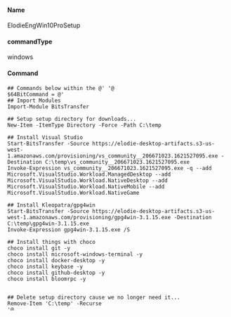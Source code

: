 #### Name

ElodieEngWin10ProSetup

#### commandType

windows

#### Command

```
## Commands below within the @' '@
$64BitCommand = @'
## Import Modules
Import-Module BitsTransfer

## Setup setup directory for downloads...
New-Item -ItemType Directory -Force -Path C:\temp

## Install Visual Studio 
Start-BitsTransfer -Source https://elodie-desktop-artifacts.s3-us-west-1.amazonaws.com/provisioning/vs_community__206671023.1621527095.exe -Destination C:\temp\vs_community__206671023.1621527095.exe
Invoke-Expression vs_community__206671023.1621527095.exe -q --add Microsoft.VisualStudio.Workload.ManagedDesktop --add Microsoft.VisualStudio.Workload.NativeDesktop --add Microsoft.VisualStudio.Workload.NativeMobile --add Microsoft.VisualStudio.Workload.NativeGame

## Install Kleopatra/gpg4win
Start-BitsTransfer -Source https://elodie-desktop-artifacts.s3-us-west-1.amazonaws.com/provisioning/gpg4win-3.1.15.exe -Destination C:\temp\gpg4win-3.1.15.exe
Invoke-Expression gpg4win-3.1.15.exe /S

## Install things with choco
choco install git -y
choco install microsoft-windows-terminal -y
choco install docker-desktop -y
choco install keybase -y
choco install github-desktop -y
choco install bloomrpc -y


## Delete setup directory cause we no longer need it...
Remove-Item 'C:\temp' -Recurse
'@

#------ Do not modify below this line ---------------
& (Join-Path ($PSHOME -replace 'syswow64', 'sysnative') powershell.exe) -Command "& {$64BitCommand}"
```

#### Description

This is a big script that does a bunch of stuff. Early development.

#### *Import This Command*

To import this command into your JumpCloud tenant run the below command using the [JumpCloud PowerShell Module](https://github.com/TheJumpCloud/support/wiki/Installing-the-JumpCloud-PowerShell-Module)

```
Import-JCCommand -URL 'https://git.io/JG3AJ'
```
